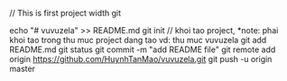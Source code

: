 // This is first project width git

echo "# vuvuzela" >> README.md
git init // khoi tao project, *note: phai khoi tao trong thu muc project dang tao vd: thu muc vuvuzela
git add README.md
git status
git commit -m "add README file"
git remote add origin https://github.com/HuynhTanMao/vuvuzela.git
git push -u origin master